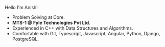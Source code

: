 Hello I'm Anish! 
- Problem Solving at Core.
- <b>MTS-1 @ Fyle Technologies Pvt Ltd</b>.
- Experienced in C++ with Data Structures and Algorithms.
- Comfortable with Git, Typescript, Javascript, Angular, Python, Django, PostgreSQL.
